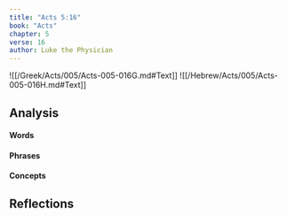 ```yaml
---
title: "Acts 5:16"
book: "Acts"
chapter: 5
verse: 16
author: Luke the Physician
---
```

![[/Greek/Acts/005/Acts-005-016G.md#Text]]
![[/Hebrew/Acts/005/Acts-005-016H.md#Text]]

## Analysis

#### Words

#### Phrases

#### Concepts

## Reflections
